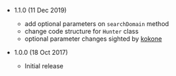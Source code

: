 * 1.1.0 (11 Dec 2019)

  * add optional parameters on `searchDomain` method
  * change code structure for `Hunter` class
  * optional parameter changes sighted by [kokone](https://github.com/kokone)

* 1.0.0 (18 Oct 2017)

    * Initial release
